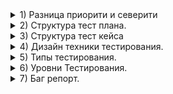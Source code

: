 <details>
<summary>1) Разница приорити и северити</summary>
<br>
Серьезность (Severity) - это атрибут, характеризующий влияние дефекта на работоспособность приложения. Приоритет (Priority) - это атрибут, указывающий на очередность выполнения задачи или устранения дефекта. Можно сказать, что это инструмент менеджера по планированию работ.
</details>

<details>
<summary>2) Структура тест плана.</summary>
<br>
http://www.protesting.ru/testing/plan.html
1. Що необхідно протестувати?


2. Як буде проводитися тестування?


3. Коли буде проводитися тестування?


4. Критерії початку тестування


5. Критерії закінчення тестування:
</details>

<details>
<summary>3) Структура тест кейса</summary>
<br>
PreConditions	
Test Case Description
PostConditions
</details>

<details>
<summary> 4) Дизайн техники тестирования.</summary>
<br>
Эквивалентное Разделение (Equivalence Partitioning - EP). Как пример, у вас есть диапазон допустимых значений от 1 до 10, вы должны выбрать одно верное значение внутри интервала, скажем, 5, и одно неверное значение вне интервала - 0.

Анализ Граничных Значений (Boundary Value Analysis - BVA). Если взять пример выше, в качестве значений для позитивного тестирования выберем минимальную и максимальную границы (1 и 10), и значения больше и меньше границ (0 и 11). Анализ Граничный значений может быть применен к полям, записям, файлам, или к любого рода сущностям имеющим ограничения.

Причина / Следствие (Cause/Effect - CE). Это, как правило, ввод комбинаций условий (причин), для получения ответа от системы (Следствие). Например, вы проверяете возможность добавлять клиента, используя определенную экранную форму. Для этого вам необходимо будет ввести несколько полей, таких как "Имя", "Адрес", "Номер Телефона" а затем, нажать кнопку "Добавить" - эта "Причина". После нажатия кнопки "Добавить", система добавляет клиента в базу данных и показывает его номер на экране - это "Следствие".

Предугадывание ошибки (Error Guessing - EG). Это когда тест аналитик использует свои знания системы и способность к интерпретации спецификации на предмет того, чтобы "предугадать" при каких входных условиях система может выдать ошибку. Например, спецификация говорит: "пользователь должен ввести код". Тест аналитик, будет думать: "Что, если я не введу код?", "Что, если я введу неправильный код? ", и так далее. Это и есть предугадывание ошибки.

Исчерпывающее тестирование (Exhaustive Testing - ET) - это крайний случай. В пределах этой техники вы должны проверить все возможные комбинации входных значений, и в принципе, это должно найти все проблемы. На практике применение этого метода не представляется возможным, из-за огромного количества входных значений.
</details>

<details>
<summary>5) Типы тестирования.</summary>
<br>
<img src="https://i0.wp.com/testengineer.ru/wp-content/uploads/2023/02/Software-Testing-Types.jpg?resize=696%2C403&ssl=1" />
</details>

<details>
<summary>6) Уровни Тестирования.</summary>
<br>
http://www.protesting.ru/testing/testlevels.html
Уровни Тестирования Программного Обеспечения
Тестирование на разных уровнях производится на протяжении всего жизненного цикла разработки и сопровождения программного обеспечения. Уровень тестирования определяет то, над чем производятся тесты: над отдельным модулем, группой модулей или системой, в целом. Проведение тестирования на всех уровнях системы - это залог успешной реализации и сдачи проекта.

Уровни Тестирования
**Компонентное или Модульное тестирование (Component Testing or Unit Testing)
Интеграционное тестирование (Integration Testing)
Системное тестирование (System Testing)
Приемочное тестирование (Acceptance Testing)**
</details>

<details>
<summary>7) Баг репорт.</summary>
<br>
http://www.protesting.ru/testing/testtypes.html
Summary
Version
Severity
Priority
Assigned To
Steps to Reproduce
Actual Result
Expected Result
Attachment
</details>

